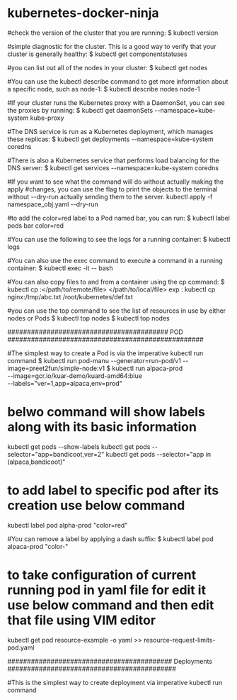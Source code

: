# kubernetes-docker-ninja

#check the version of the cluster that you are running:
$ kubectl version

#simple diagnostic for the cluster. This is a good way to verify that your cluster is generally healthy:
$ kubectl get componentstatuses

#you can list out all of the nodes in your cluster:
$ kubectl get nodes

#You can use the kubectl describe command to get more information about a specific node, such as node-1:
$ kubectl describe nodes node-1

#If your cluster runs the Kubernetes proxy with a DaemonSet, you can see the proxies by running:
$ kubectl get daemonSets --namespace=kube-system kube-proxy

#The DNS service is run as a Kubernetes deployment, which manages these replicas:
$ kubectl get deployments --namespace=kube-system coredns

#There is also a Kubernetes service that performs load balancing for the DNS server:
$ kubectl get services --namespace=kube-system coredns

#If you want to see what the command will do without actually making the apply
#changes, you can use the flag to print the objects to the terminal without --dry-run actually sending them to the server.
kubectl apply -f namespace_obj.yaml --dry-run

#to add the color=red label to a Pod named bar, you can run:
$ kubectl label pods bar color=red

#You can use the following to see the logs for a running container:
$ kubectl logs <pod-name>

#You can also use the exec command to execute a command in a running container:
$ kubectl exec -it <pod-name> -- bash

#You can also copy files to and from a container using the cp command:
$ kubectl cp <pod-name>:</path/to/remote/file> </path/to/local/file>
exp : kubectl cp nginx:/tmp/abc.txt /root/kubernetes/def.txt

#you can use the top command to see the list of resources in use by either nodes or Pods
$ kubectl top nodes
$ kubectl top nodes



######################################### POD ##################################################

#The simplest way to create a Pod is via the imperative kubectl run command
$ kubectl run pod-manu --generator=run-pod/v1 --image=preet2fun/simple-node:v1
$ kubectl run alpaca-prod \
--image=gcr.io/kuar-demo/kuard-amd64:blue \
--labels="ver=1,app=alpaca,env=prod"

# belwo command will show labels along with its basic information
kubectl get pods --show-labels
kubectl get pods --selector="app=bandicoot,ver=2"
kubectl get pods --selector="app in (alpaca,bandicoot)"


# to add label to specific pod after its creation use below command
kubectl label pod alpha-prod "color=red"

#You can remove a label by applying a dash suffix:
$ kubectl label pod alpaca-prod "color-"

# to take configuration of current running pod in yaml file for edit it use below command and then edit that file using VIM editor
kubectl get pod resource-example -o yaml >> resource-request-limits-pod.yaml


########################################## Deployments ###########################################

#This is the simplest way to create deployment via imperative kubectl run command
